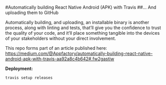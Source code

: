 #Automatically building React Native Android (APK) with Travis
##... And uploading them to GitHub

Automatically building, and uploading, an installable binary is another process, 
along with linting and tests, 
that’ll give you the confidence to trust the quality of your code, 
and it’ll place something tangible into the devices of your stakeholders without your direct involvement.

This repo forms part of an article published here: https://medium.com/@Appfactory/automatically-building-react-native-android-apk-with-travis-aa92a8c4b642#.fw2gastiw

**Deployment:**
```
travis setup releases
```
